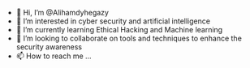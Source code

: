 - 👋 Hi, I’m @Alihamdyhegazy
- 👀 I’m interested in cyber security and artificial intelligence 
- 🌱 I’m currently learning Ethical Hacking and Machine learning
- 💞️ I’m looking to collaborate on tools and techniques to enhance the security awareness 
- 📫 How to reach me ...


<!---
Alihamdyhegazy/Alihamdyhegazy is a ✨ special ✨ repository because its `README.md` (this file) appears on your GitHub profile.
You can click the Preview link to take a look at your changes.
--->
